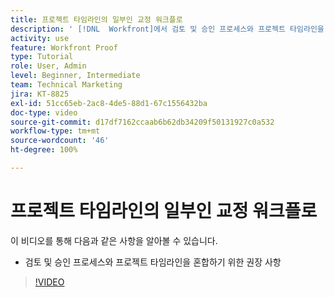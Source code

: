 ```yaml
---
title: 프로젝트 타임라인의 일부인 교정 워크플로
description: ' [!DNL  Workfront]에서 검토 및 승인 프로세스와 프로젝트 타임라인을 혼합하기 위한 권장 사항에 대해 알아봅니다.'
activity: use
feature: Workfront Proof
type: Tutorial
role: User, Admin
level: Beginner, Intermediate
team: Technical Marketing
jira: KT-8825
exl-id: 51cc65eb-2ac8-4de5-88d1-67c1556432ba
doc-type: video
source-git-commit: d17df7162ccaab6b62db34209f50131927c0a532
workflow-type: tm+mt
source-wordcount: '46'
ht-degree: 100%

---
```


# 프로젝트 타임라인의 일부인 교정 워크플로

이 비디오를 통해 다음과 같은 사항을 알아볼 수 있습니다.

* 검토 및 승인 프로세스와 프로젝트 타임라인을 혼합하기 위한 권장 사항

>[!VIDEO](https://video.tv.adobe.com/v/335125/?quality=12&learn=on&enablevpops)

<!--
This is a duplicate and not used in the TOC
-->
